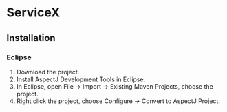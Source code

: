 # ServiceX

## Installation

### Eclipse

1. Download the project.
2. Install AspectJ Development Tools in Eclipse.
3. In Eclipse, open File -> Import -> Existing Maven Projects, choose the project.
4. Right click the project, choose Configure -> Convert to AspectJ Project.
